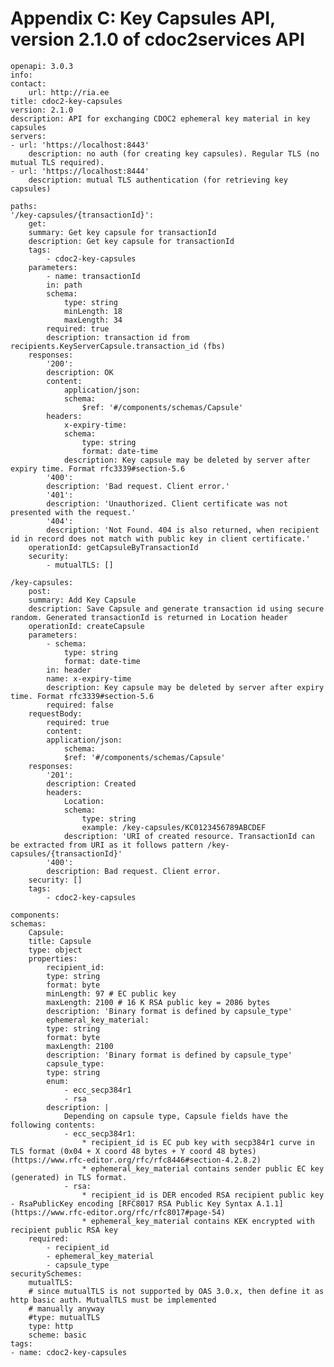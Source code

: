 # Appendix C: Key Capsules API, version 2.1.0 of cdoc2services API

    openapi: 3.0.3
    info:
    contact:
        url: http://ria.ee
    title: cdoc2-key-capsules
    version: 2.1.0
    description: API for exchanging CDOC2 ephemeral key material in key capsules
    servers:
    - url: 'https://localhost:8443'
        description: no auth (for creating key capsules). Regular TLS (no mutual TLS required).
    - url: 'https://localhost:8444'
        description: mutual TLS authentication (for retrieving key capsules)

    paths:
    '/key-capsules/{transactionId}':
        get:
        summary: Get key capsule for transactionId
        description: Get key capsule for transactionId
        tags:
            - cdoc2-key-capsules
        parameters:
            - name: transactionId
            in: path
            schema:
                type: string
                minLength: 18
                maxLength: 34
            required: true
            description: transaction id from recipients.KeyServerCapsule.transaction_id (fbs)
        responses:
            '200':
            description: OK
            content:
                application/json:
                schema:
                    $ref: '#/components/schemas/Capsule'
            headers:
                x-expiry-time:
                schema:
                    type: string
                    format: date-time
                description: Key capsule may be deleted by server after expiry time. Format rfc3339#section-5.6
            '400':
            description: 'Bad request. Client error.'
            '401':
            description: 'Unauthorized. Client certificate was not presented with the request.'
            '404':
            description: 'Not Found. 404 is also returned, when recipient id in record does not match with public key in client certificate.'
        operationId: getCapsuleByTransactionId
        security:
            - mutualTLS: []

    /key-capsules:
        post:
        summary: Add Key Capsule
        description: Save Capsule and generate transaction id using secure random. Generated transactionId is returned in Location header
        operationId: createCapsule
        parameters:
            - schema:
                type: string
                format: date-time
            in: header
            name: x-expiry-time
            description: Key capsule may be deleted by server after expiry time. Format rfc3339#section-5.6
            required: false
        requestBody:
            required: true
            content:
            application/json:
                schema:
                $ref: '#/components/schemas/Capsule'
        responses:
            '201':
            description: Created
            headers:
                Location:
                schema:
                    type: string
                    example: /key-capsules/KC0123456789ABCDEF
                description: 'URI of created resource. TransactionId can be extracted from URI as it follows pattern /key-capsules/{transactionId}'
            '400':
            description: Bad request. Client error.
        security: []
        tags:
            - cdoc2-key-capsules

    components:
    schemas:
        Capsule:
        title: Capsule
        type: object
        properties:
            recipient_id:
            type: string
            format: byte
            minLength: 97 # EC public key
            maxLength: 2100 # 16 K RSA public key = 2086 bytes
            description: 'Binary format is defined by capsule_type'
            ephemeral_key_material:
            type: string
            format: byte
            maxLength: 2100
            description: 'Binary format is defined by capsule_type'
            capsule_type:
            type: string
            enum:
                - ecc_secp384r1
                - rsa
            description: |
                Depending on capsule type, Capsule fields have the following contents:
                - ecc_secp384r1:
                    * recipient_id is EC pub key with secp384r1 curve in TLS format (0x04 + X coord 48 bytes + Y coord 48 bytes) (https://www.rfc-editor.org/rfc/rfc8446#section-4.2.8.2)
                    * ephemeral_key_material contains sender public EC key (generated) in TLS format.
                - rsa:
                    * recipient_id is DER encoded RSA recipient public key - RsaPublicKey encoding [RFC8017 RSA Public Key Syntax A.1.1](https://www.rfc-editor.org/rfc/rfc8017#page-54)
                    * ephemeral_key_material contains KEK encrypted with recipient public RSA key
        required:
            - recipient_id
            - ephemeral_key_material
            - capsule_type
    securitySchemes:
        mutualTLS:
        # since mutualTLS is not supported by OAS 3.0.x, then define it as http basic auth. MutualTLS must be implemented
        # manually anyway
        #type: mutualTLS
        type: http
        scheme: basic
    tags:
    - name: cdoc2-key-capsules
